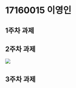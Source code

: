 # 17160015 이영인

## 1주차 과제

## 2주차 과제
   <img width="" height="" src="./Png/2A17160015이영인.png"></img>
## 3주차 과제

